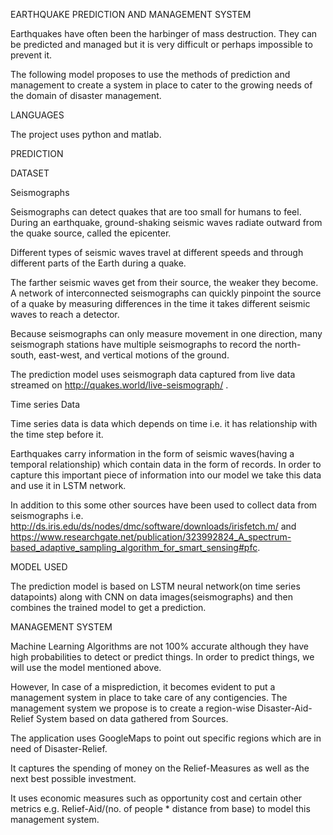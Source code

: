 EARTHQUAKE PREDICTION AND MANAGEMENT SYSTEM

Earthquakes have often been the harbinger of mass destruction. They can be predicted and managed but it is very difficult or perhaps impossible to prevent it.

The following model proposes to use the methods of prediction and management to create a system in place to cater to the growing needs of the domain of disaster management.

LANGUAGES

The project uses python and matlab.

PREDICTION 

DATASET

Seismographs

Seismographs can detect quakes that are too small for humans to feel. During an earthquake, ground-shaking seismic waves radiate outward from the quake source, called the epicenter.

Different types of seismic waves travel at different speeds and through different parts of the Earth during a quake.

The farther seismic waves get from their source, the weaker they become. A network of interconnected seismographs can quickly pinpoint the source of a quake by measuring differences in the time it takes different seismic waves to reach a detector.

Because seismographs can only measure movement in one direction, many seismograph stations have multiple seismographs to record the north-south, east-west, and vertical motions of the ground.

The prediction model uses seismograph data captured from live data streamed on http://quakes.world/live-seismograph/ . 

Time series Data

Time series data is data which depends on time i.e. it has relationship with the time step before it. 

Earthquakes carry information in the form of seismic waves(having a temporal relationship) which contain data in the form of records. In order to capture this important piece of information into our model we take this data and use it in LSTM network. 

In addition to this some other sources have been used to collect data from seismographs i.e. http://ds.iris.edu/ds/nodes/dmc/software/downloads/irisfetch.m/ and https://www.researchgate.net/publication/323992824_A_spectrum-based_adaptive_sampling_algorithm_for_smart_sensing#pfc.

MODEL USED

The prediction model is based on LSTM neural network(on time series datapoints) along with CNN on data images(seismographs) and then combines the trained model to get a prediction.

MANAGEMENT SYSTEM

Machine Learning Algorithms are not 100% accurate although they have high probabilities to detect or predict things. In order to predict things, we will use the model mentioned above.

However, In case of a misprediction, it becomes evident to put a management system in place to take care of any contigencies.
The management system we propose is to create a region-wise Disaster-Aid-Relief System based on data gathered from Sources.

The application uses GoogleMaps to point out specific regions which are in need of Disaster-Relief.

It captures the spending of money on the Relief-Measures as well as the next best possible investment.

It uses economic measures such as opportunity cost and certain other metrics e.g. Relief-Aid/(no. of people * distance from base) to model this management system.
